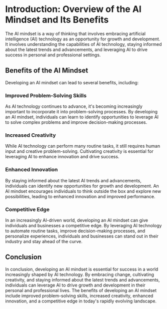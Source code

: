 Introduction: Overview of the AI Mindset and Its Benefits
=========================================================

The AI mindset is a way of thinking that involves embracing artificial intelligence (AI) technology as an opportunity for growth and development. It involves understanding the capabilities of AI technology, staying informed about the latest trends and advancements, and leveraging AI to drive success in personal and professional settings.

Benefits of the AI Mindset
--------------------------

Developing an AI mindset can lead to several benefits, including:

### Improved Problem-Solving Skills

As AI technology continues to advance, it's becoming increasingly important to incorporate it into problem-solving processes. By developing an AI mindset, individuals can learn to identify opportunities to leverage AI to solve complex problems and improve decision-making processes.

### Increased Creativity

While AI technology can perform many routine tasks, it still requires human input and creative problem-solving. Cultivating creativity is essential for leveraging AI to enhance innovation and drive success.

### Enhanced Innovation

By staying informed about the latest AI trends and advancements, individuals can identify new opportunities for growth and development. An AI mindset encourages individuals to think outside the box and explore new possibilities, leading to enhanced innovation and improved performance.

### Competitive Edge

In an increasingly AI-driven world, developing an AI mindset can give individuals and businesses a competitive edge. By leveraging AI technology to automate routine tasks, improve decision-making processes, and personalize experiences, individuals and businesses can stand out in their industry and stay ahead of the curve.

Conclusion
----------

In conclusion, developing an AI mindset is essential for success in a world increasingly shaped by AI technology. By embracing change, cultivating creativity, and staying informed about the latest trends and advancements, individuals can leverage AI to drive growth and development in their personal and professional lives. The benefits of developing an AI mindset include improved problem-solving skills, increased creativity, enhanced innovation, and a competitive edge in today's rapidly evolving landscape.

